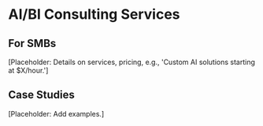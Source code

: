 # AI/BI Consulting Services
## For SMBs
[Placeholder: Details on services, pricing, e.g., 'Custom AI solutions starting at $X/hour.']

## Case Studies
[Placeholder: Add examples.]
